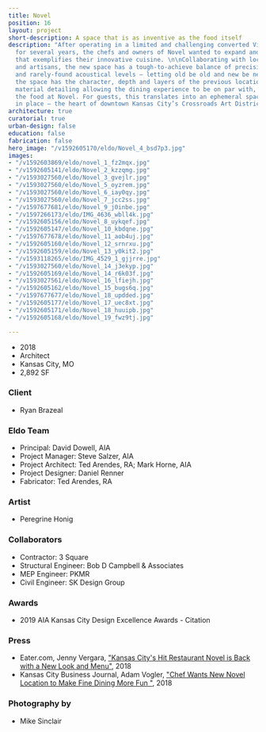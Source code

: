 ```yaml
---
title: Novel
position: 16
layout: project
short-description: A space that is as inventive as the food itself
description: "After operating in a limited and challenging converted Victorian house
  for several years, the chefs and owners of Novel wanted to expand and create a space
  that exemplifies their innovative cuisine. \n\nCollaborating with local artists
  and artisans, the new space has a tough-to-achieve balance of precision, looseness,
  and rarely-found acoustical levels — letting old be old and new be new. Architecturally,
  the space has the character, depth and layers of the previous location with classic
  material detailing allowing the dining experience to be on par with, but not overwhelming
  the food at Novel. For guests, this translates into an ephemeral space grounded
  in place — the heart of downtown Kansas City’s Crossroads Art District."
architecture: true
curatorial: true
urban-design: false
education: false
fabrication: false
hero_image: "/v1592605170/eldo/Novel_4_bsd7p3.jpg"
images:
- "/v1592603869/eldo/novel_1_fz2mqx.jpg"
- "/v1592605141/eldo/Novel_2_kzzqmg.jpg"
- "/v1593027560/eldo/Novel_3_gvejlr.jpg"
- "/v1593027560/eldo/Novel_5_oyzrem.jpg"
- "/v1593027560/eldo/Novel_6_iay0qy.jpg"
- "/v1593027560/eldo/Novel_7_jcc2ss.jpg"
- "/v1597677681/eldo/Novel_9_j0inbe.jpg"
- "/v1597266173/eldo/IMG_4636_wbll4k.jpg"
- "/v1592605156/eldo/Novel_8_uykqef.jpg"
- "/v1592605147/eldo/Novel_10_kbdqne.jpg"
- "/v1597677678/eldo/Novel_11_aob4uj.jpg"
- "/v1592605160/eldo/Novel_12_srnrxu.jpg"
- "/v1592605159/eldo/Novel_13_y0kit2.jpg"
- "/v1593118265/eldo/IMG_4529_1_gjjrre.jpg"
- "/v1593027560/eldo/Novel_14_j3ekyp.jpg"
- "/v1592605169/eldo/Novel_14_r6k03f.jpg"
- "/v1593027561/eldo/Novel_16_lfiejh.jpg"
- "/v1592605162/eldo/Novel_15_bugs6q.jpg"
- "/v1597677677/eldo/Novel_18_updded.jpg"
- "/v1592605177/eldo/Novel_17_uec8xt.jpg"
- "/v1592605171/eldo/Novel_18_huuipb.jpg"
- "/v1592605168/eldo/Novel_19_fwz9tj.jpg"

---
```

* 2018
* Architect
* Kansas City, MO
* 2,892 SF

### Client

* Ryan Brazeal

### Eldo Team

* Principal: David Dowell, AIA
* Project Manager: Steve Salzer, AIA
* Project Architect: Ted Arendes, RA; Mark Horne, AIA
* Project Designer: Daniel Renner
* Fabricator: Ted Arendes, RA

### Artist

* Peregrine Honig

### Collaborators

* Contractor: 3 Square
* Structural Engineer: Bob D Campbell & Associates
* MEP Engineer: PKMR
* Civil Engineer: SK Design Group

### Awards

* 2019 AIA Kansas City Design Excellence Awards -  Citation

### Press

* Eater.com, Jenny Vergara, ["Kansas City's Hit Restaurant Novel is Back with a New Look and Menu"](https://www.eater.com/2018/4/27/17290716/novel-restaurant-kansas-city-ryan-brazeal-jessica-armstrong-opening-photos "Kansas City's Hit Restaurant Novel is Back with a New Look and Menu"), 2018
* Kansas City Business Journal, Adam Vogler, ["Chef Wants New Novel Location to Make Fine Dining More Fun "](https://www.bizjournals.com/kansascity/news/2018/05/17/novel-crossroads-restaurant-photo-tour.html?ana=e_ae_set1&s=article_du&ed=2018-05-17&u=K3wntxBPBCRSVp6ZHeNTTA02ed89d8&t=1526589671&j=81651381 "Chef Wants New Novel Location to Make Fine Dining More Fun "), 2018

### Photography by

* Mike Sinclair